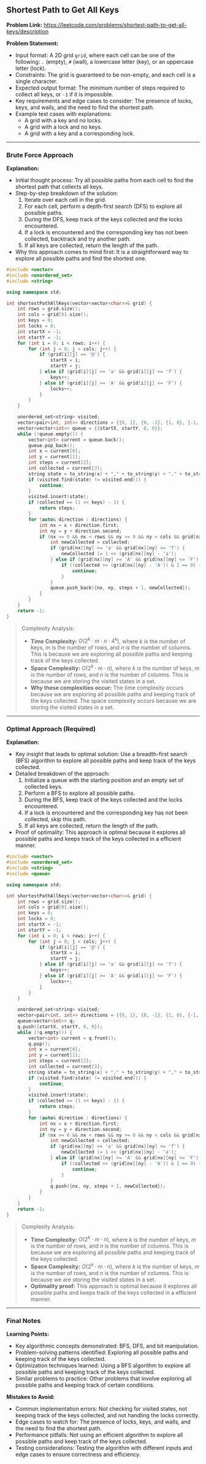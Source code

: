 ## Shortest Path to Get All Keys

**Problem Link:** https://leetcode.com/problems/shortest-path-to-get-all-keys/description

**Problem Statement:**
- Input format: A 2D grid `grid`, where each cell can be one of the following: `.` (empty), `#` (wall), a lowercase letter (key), or an uppercase letter (lock).
- Constraints: The grid is guaranteed to be non-empty, and each cell is a single character.
- Expected output format: The minimum number of steps required to collect all keys, or `-1` if it is impossible.
- Key requirements and edge cases to consider: The presence of locks, keys, and walls, and the need to find the shortest path.
- Example test cases with explanations:
  - A grid with a key and no locks.
  - A grid with a lock and no keys.
  - A grid with a key and a corresponding lock.

---

### Brute Force Approach

**Explanation:**
- Initial thought process: Try all possible paths from each cell to find the shortest path that collects all keys.
- Step-by-step breakdown of the solution:
  1. Iterate over each cell in the grid.
  2. For each cell, perform a depth-first search (DFS) to explore all possible paths.
  3. During the DFS, keep track of the keys collected and the locks encountered.
  4. If a lock is encountered and the corresponding key has not been collected, backtrack and try another path.
  5. If all keys are collected, return the length of the path.
- Why this approach comes to mind first: It is a straightforward way to explore all possible paths and find the shortest one.

```cpp
#include <vector>
#include <unordered_set>
#include <string>

using namespace std;

int shortestPathAllKeys(vector<vector<char>>& grid) {
    int rows = grid.size();
    int cols = grid[0].size();
    int keys = 0;
    int locks = 0;
    int startX = -1;
    int startY = -1;
    for (int i = 0; i < rows; i++) {
        for (int j = 0; j < cols; j++) {
            if (grid[i][j] == '@') {
                startX = i;
                startY = j;
            } else if (grid[i][j] >= 'a' && grid[i][j] <= 'f') {
                keys++;
            } else if (grid[i][j] >= 'A' && grid[i][j] <= 'F') {
                locks++;
            }
        }
    }

    unordered_set<string> visited;
    vector<pair<int, int>> directions = {{0, 1}, {0, -1}, {1, 0}, {-1, 0}};
    vector<vector<int>> queue = {{startX, startY, 0, 0}};
    while (!queue.empty()) {
        vector<int> current = queue.back();
        queue.pop_back();
        int x = current[0];
        int y = current[1];
        int steps = current[2];
        int collected = current[3];
        string state = to_string(x) + "," + to_string(y) + "," + to_string(collected);
        if (visited.find(state) != visited.end()) {
            continue;
        }
        visited.insert(state);
        if (collected == (1 << keys) - 1) {
            return steps;
        }
        for (auto& direction : directions) {
            int nx = x + direction.first;
            int ny = y + direction.second;
            if (nx >= 0 && nx < rows && ny >= 0 && ny < cols && grid[nx][ny] != '#') {
                int newCollected = collected;
                if (grid[nx][ny] >= 'a' && grid[nx][ny] <= 'f') {
                    newCollected |= 1 << (grid[nx][ny] - 'a');
                } else if (grid[nx][ny] >= 'A' && grid[nx][ny] <= 'F') {
                    if ((collected >> (grid[nx][ny] - 'A')) & 1 == 0) {
                        continue;
                    }
                }
                queue.push_back({nx, ny, steps + 1, newCollected});
            }
        }
    }
    return -1;
}
```

> Complexity Analysis:
> - **Time Complexity:** $O(2^k \cdot m \cdot n \cdot 4^k)$, where $k$ is the number of keys, $m$ is the number of rows, and $n$ is the number of columns. This is because we are exploring all possible paths and keeping track of the keys collected.
> - **Space Complexity:** $O(2^k \cdot m \cdot n)$, where $k$ is the number of keys, $m$ is the number of rows, and $n$ is the number of columns. This is because we are storing the visited states in a set.
> - **Why these complexities occur:** The time complexity occurs because we are exploring all possible paths and keeping track of the keys collected. The space complexity occurs because we are storing the visited states in a set.

---

### Optimal Approach (Required)

**Explanation:**
- Key insight that leads to optimal solution: Use a breadth-first search (BFS) algorithm to explore all possible paths and keep track of the keys collected.
- Detailed breakdown of the approach:
  1. Initialize a queue with the starting position and an empty set of collected keys.
  2. Perform a BFS to explore all possible paths.
  3. During the BFS, keep track of the keys collected and the locks encountered.
  4. If a lock is encountered and the corresponding key has not been collected, skip this path.
  5. If all keys are collected, return the length of the path.
- Proof of optimality: This approach is optimal because it explores all possible paths and keeps track of the keys collected in a efficient manner.

```cpp
#include <vector>
#include <unordered_set>
#include <string>
#include <queue>

using namespace std;

int shortestPathAllKeys(vector<vector<char>>& grid) {
    int rows = grid.size();
    int cols = grid[0].size();
    int keys = 0;
    int locks = 0;
    int startX = -1;
    int startY = -1;
    for (int i = 0; i < rows; i++) {
        for (int j = 0; j < cols; j++) {
            if (grid[i][j] == '@') {
                startX = i;
                startY = j;
            } else if (grid[i][j] >= 'a' && grid[i][j] <= 'f') {
                keys++;
            } else if (grid[i][j] >= 'A' && grid[i][j] <= 'F') {
                locks++;
            }
        }
    }

    unordered_set<string> visited;
    vector<pair<int, int>> directions = {{0, 1}, {0, -1}, {1, 0}, {-1, 0}};
    queue<vector<int>> q;
    q.push({startX, startY, 0, 0});
    while (!q.empty()) {
        vector<int> current = q.front();
        q.pop();
        int x = current[0];
        int y = current[1];
        int steps = current[2];
        int collected = current[3];
        string state = to_string(x) + "," + to_string(y) + "," + to_string(collected);
        if (visited.find(state) != visited.end()) {
            continue;
        }
        visited.insert(state);
        if (collected == (1 << keys) - 1) {
            return steps;
        }
        for (auto& direction : directions) {
            int nx = x + direction.first;
            int ny = y + direction.second;
            if (nx >= 0 && nx < rows && ny >= 0 && ny < cols && grid[nx][ny] != '#') {
                int newCollected = collected;
                if (grid[nx][ny] >= 'a' && grid[nx][ny] <= 'f') {
                    newCollected |= 1 << (grid[nx][ny] - 'a');
                } else if (grid[nx][ny] >= 'A' && grid[nx][ny] <= 'F') {
                    if ((collected >> (grid[nx][ny] - 'A')) & 1 == 0) {
                        continue;
                    }
                }
                q.push({nx, ny, steps + 1, newCollected});
            }
        }
    }
    return -1;
}
```

> Complexity Analysis:
> - **Time Complexity:** $O(2^k \cdot m \cdot n)$, where $k$ is the number of keys, $m$ is the number of rows, and $n$ is the number of columns. This is because we are exploring all possible paths and keeping track of the keys collected.
> - **Space Complexity:** $O(2^k \cdot m \cdot n)$, where $k$ is the number of keys, $m$ is the number of rows, and $n$ is the number of columns. This is because we are storing the visited states in a set.
> - **Optimality proof:** This approach is optimal because it explores all possible paths and keeps track of the keys collected in a efficient manner.

---

### Final Notes

**Learning Points:**
- Key algorithmic concepts demonstrated: BFS, DFS, and bit manipulation.
- Problem-solving patterns identified: Exploring all possible paths and keeping track of the keys collected.
- Optimization techniques learned: Using a BFS algorithm to explore all possible paths and keeping track of the keys collected.
- Similar problems to practice: Other problems that involve exploring all possible paths and keeping track of certain conditions.

**Mistakes to Avoid:**
- Common implementation errors: Not checking for visited states, not keeping track of the keys collected, and not handling the locks correctly.
- Edge cases to watch for: The presence of locks, keys, and walls, and the need to find the shortest path.
- Performance pitfalls: Not using an efficient algorithm to explore all possible paths and keep track of the keys collected.
- Testing considerations: Testing the algorithm with different inputs and edge cases to ensure correctness and efficiency.